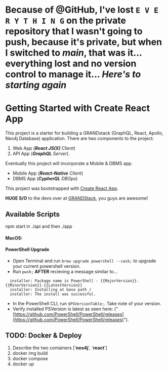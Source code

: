 # Because of @GitHub, I've lost `E V E R Y T H I N G` on the private repository that I wasn't going to push, because it's private, but when I switched to **_main_**, that was it... everything lost and no version control to manage it... **_Here's to starting again_**

# Getting Started with Create React App

This project is a starter for building a GRANDstack (GraphQL, React, Apollo, Neo4j Database) application. There are two components to the project:

1.  Web App (**_React JS(X)_** _Client_)
2.  API App (**_GraphQL_** _Server_).

Eventually this project will incorporate a Mobile & DBMS app.

- Mobile App (**_React-Native_** _Client_)
- DBMS App (**_CypherQL_** _DBOps_)

This project was bootstrapped with [Create React App](https://github.com/facebook/create-react-app).

**HUGE S/O** to the devs over at [GRANDStack](https://github.com/grand-stack), you guys are awesome!

## Available Scripts

npm start in ./api and then ./app

#### MacOS:

#### PowerShell Upgrade

- Open Terminal and run `brew upgrade powershell --cask;` to upgrade your current powershell version.
- Run `pwsh;` **AFTER** recieving a message similar to...

```Shell
  installer: Package name is PowerShell - {{MajorVersion}}.{{MinorVersion}}.{{LatestVersion}}
  installer: Installing at base path /
  installer: The install was successful.
```

- In the PowerShell CLI, run `$PSVersionTable;`. Take note of your version.
- Verify installed PSVersion is latest as seen here: ("[https://github.com/PowerShell/PowerShell/releases](https://github.com/PowerShell/PowerShell/releases)").

## TODO: Docker & Deploy

1.  Describe the two containers ['**neo4j**', '**react**']
2.  docker img build
3.  docker compose
4.  docker up
